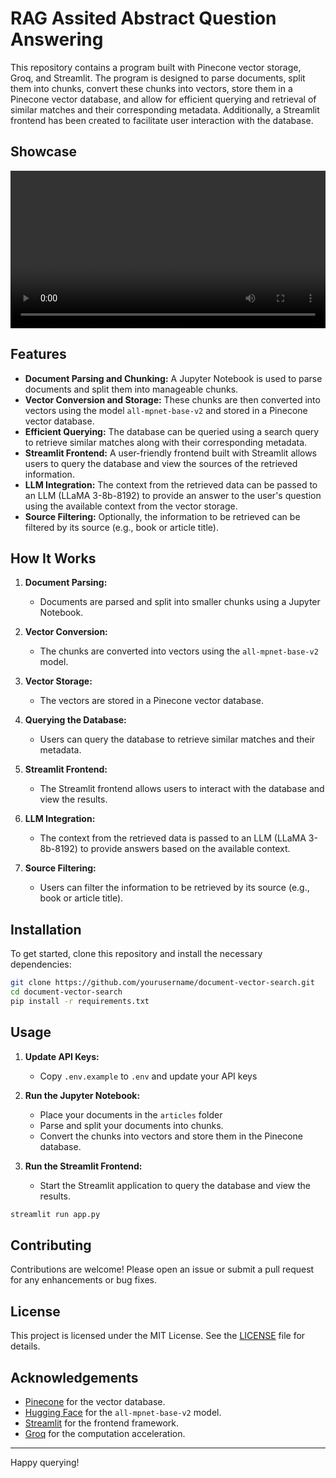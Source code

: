 # RAG Assited Abstract Question Answering

This repository contains a program built with Pinecone vector storage, Groq, and Streamlit. The program is designed to parse documents, split them into chunks, convert these chunks into vectors, store them in a Pinecone vector database, and allow for efficient querying and retrieval of similar matches and their corresponding metadata. Additionally, a Streamlit frontend has been created to facilitate user interaction with the database.

## Showcase

<video width="100%" controls>
  <source src="https://github.com/louisprp/rag-vector-db/raw/main/showcase/screenrecording.mp4" type="video/mp4">
  Your browser does not support the video tag.
</video>

## Features

- **Document Parsing and Chunking:** A Jupyter Notebook is used to parse documents and split them into manageable chunks.
- **Vector Conversion and Storage:** These chunks are then converted into vectors using the model `all-mpnet-base-v2` and stored in a Pinecone vector database.
- **Efficient Querying:** The database can be queried using a search query to retrieve similar matches along with their corresponding metadata.
- **Streamlit Frontend:** A user-friendly frontend built with Streamlit allows users to query the database and view the sources of the retrieved information.
- **LLM Integration:** The context from the retrieved data can be passed to an LLM (LLaMA 3-8b-8192) to provide an answer to the user's question using the available context from the vector storage.
- **Source Filtering:** Optionally, the information to be retrieved can be filtered by its source (e.g., book or article title).

## How It Works

1. **Document Parsing:**
   - Documents are parsed and split into smaller chunks using a Jupyter Notebook.

2. **Vector Conversion:**
   - The chunks are converted into vectors using the `all-mpnet-base-v2` model.

3. **Vector Storage:**
   - The vectors are stored in a Pinecone vector database.

4. **Querying the Database:**
   - Users can query the database to retrieve similar matches and their metadata.

5. **Streamlit Frontend:**
   - The Streamlit frontend allows users to interact with the database and view the results.

6. **LLM Integration:**
   - The context from the retrieved data is passed to an LLM (LLaMA 3-8b-8192) to provide answers based on the available context.

7. **Source Filtering:**
   - Users can filter the information to be retrieved by its source (e.g., book or article title).

## Installation

To get started, clone this repository and install the necessary dependencies:

```bash
git clone https://github.com/yourusername/document-vector-search.git
cd document-vector-search
pip install -r requirements.txt
```

## Usage
1. **Update API Keys:**
   - Copy `.env.example` to `.env` and update your API keys

2. **Run the Jupyter Notebook:**
   - Place your documents in the `articles` folder
   - Parse and split your documents into chunks.
   - Convert the chunks into vectors and store them in the Pinecone database.

3. **Run the Streamlit Frontend:**
   - Start the Streamlit application to query the database and view the results.
  
  ```bash
  streamlit run app.py
  ```

## Contributing

Contributions are welcome! Please open an issue or submit a pull request for any enhancements or bug fixes.

## License

This project is licensed under the MIT License. See the [LICENSE](LICENSE) file for details.

## Acknowledgements

- [Pinecone](https://www.pinecone.io/) for the vector database.
- [Hugging Face](https://huggingface.co/) for the `all-mpnet-base-v2` model.
- [Streamlit](https://www.streamlit.io/) for the frontend framework.
- [Groq](https://www.groq.com/) for the computation acceleration.

---

Happy querying!

